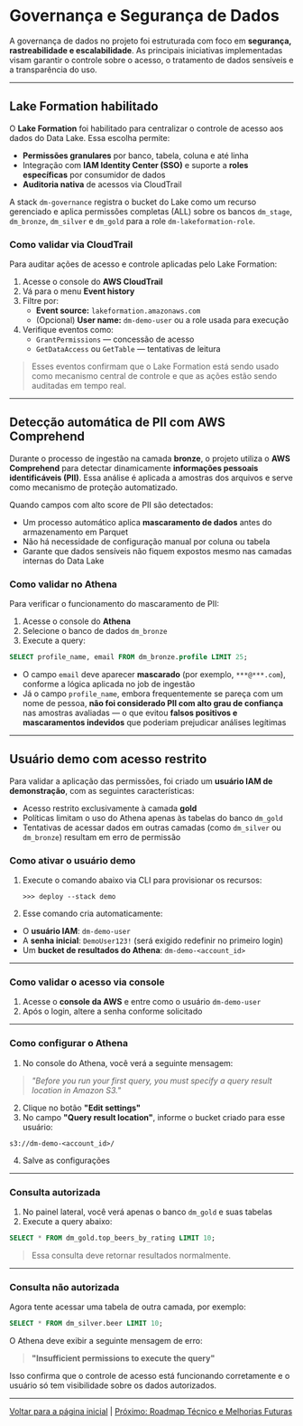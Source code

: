 # Governança e Segurança de Dados

A governança de dados no projeto foi estruturada com foco em **segurança, rastreabilidade e escalabilidade**. As principais iniciativas implementadas visam garantir o controle sobre o acesso, o tratamento de dados sensíveis e a transparência do uso.

---

## Lake Formation habilitado

O **Lake Formation** foi habilitado para centralizar o controle de acesso aos dados do Data Lake. Essa escolha permite:

- **Permissões granulares** por banco, tabela, coluna e até linha
- Integração com **IAM Identity Center (SSO)** e suporte a **roles específicas** por consumidor de dados
- **Auditoria nativa** de acessos via CloudTrail

A stack `dm-governance` registra o bucket do Lake como um recurso gerenciado e aplica permissões completas (ALL) sobre os bancos `dm_stage`, `dm_bronze`, `dm_silver` e `dm_gold` para a role `dm-lakeformation-role`.

### Como validar via CloudTrail

Para auditar ações de acesso e controle aplicadas pelo Lake Formation:

1. Acesse o console do **AWS CloudTrail**
2. Vá para o menu **Event history**
3. Filtre por:
    - **Event source:** `lakeformation.amazonaws.com`
    - (Opcional) **User name:** `dm-demo-user` ou a role usada para execução
4. Verifique eventos como:
    - `GrantPermissions` — concessão de acesso
    - `GetDataAccess` ou `GetTable` — tentativas de leitura

> Esses eventos confirmam que o Lake Formation está sendo usado como mecanismo central de controle e que as ações estão sendo auditadas em tempo real.

---

## Detecção automática de PII com AWS Comprehend

Durante o processo de ingestão na camada **bronze**, o projeto utiliza o **AWS Comprehend** para detectar dinamicamente **informações pessoais identificáveis (PII)**. Essa análise é aplicada a amostras dos arquivos e serve como mecanismo de proteção automatizado.

Quando campos com alto score de PII são detectados:

- Um processo automático aplica **mascaramento de dados** antes do armazenamento em Parquet
- Não há necessidade de configuração manual por coluna ou tabela
- Garante que dados sensíveis não fiquem expostos mesmo nas camadas internas do Data Lake

### Como validar no Athena

Para verificar o funcionamento do mascaramento de PII:

1. Acesse o console do **Athena**
2. Selecione o banco de dados `dm_bronze`
3. Execute a query:

```sql
SELECT profile_name, email FROM dm_bronze.profile LIMIT 25;
```

* O campo `email` deve aparecer **mascarado** (por exemplo, `***@***.com`), conforme a lógica aplicada no job de ingestão
* Já o campo `profile_name`, embora frequentemente se pareça com um nome de pessoa, **não foi considerado PII com alto grau de confiança** nas amostras avaliadas — o que evitou **falsos positivos e mascaramentos indevidos** que poderiam prejudicar análises legítimas

---

## Usuário demo com acesso restrito

Para validar a aplicação das permissões, foi criado um **usuário IAM de demonstração**, com as seguintes características:

- Acesso restrito exclusivamente à camada **gold** 
- Políticas limitam o uso do Athena apenas às tabelas do banco `dm_gold`
- Tentativas de acessar dados em outras camadas (como `dm_silver` ou `dm_bronze`) resultam em erro de permissão

### Como ativar o usuário demo

1. Execute o comando abaixo via CLI para provisionar os recursos:

    ```text
    >>> deploy --stack demo
    ```

2. Esse comando cria automaticamente:

* O **usuário IAM**: `dm-demo-user`
* A **senha inicial**: `DemoUser123!` (será exigido redefinir no primeiro login)
* Um **bucket de resultados do Athena**: `dm-demo-<account_id>`

---

### Como validar o acesso via console

1. Acesse o **console da AWS** e entre como o usuário `dm-demo-user`
2. Após o login, altere a senha conforme solicitado

---

### Como configurar o Athena

1. No console do Athena, você verá a seguinte mensagem:

> *"Before you run your first query, you must specify a query result location in Amazon S3."*

2. Clique no botão **"Edit settings"**
3. No campo **"Query result location"**, informe o bucket criado para esse usuário:

```
s3://dm-demo-<account_id>/
```

4. Salve as configurações

---

### Consulta autorizada

1. No painel lateral, você verá apenas o banco `dm_gold` e suas tabelas
2. Execute a query abaixo:

```sql
SELECT * FROM dm_gold.top_beers_by_rating LIMIT 10;
```

> Essa consulta deve retornar resultados normalmente.

---

### Consulta não autorizada

Agora tente acessar uma tabela de outra camada, por exemplo:

```sql
SELECT * FROM dm_silver.beer LIMIT 10;
```

O Athena deve exibir a seguinte mensagem de erro:

> **"Insufficient permissions to execute the query"**

Isso confirma que o controle de acesso está funcionando corretamente e o usuário só tem visibilidade sobre os dados autorizados.

---

[Voltar para a página inicial](../README.md#documentação) | [Próximo: Roadmap Técnico e Melhorias Futuras](../docs/roadmap.md)